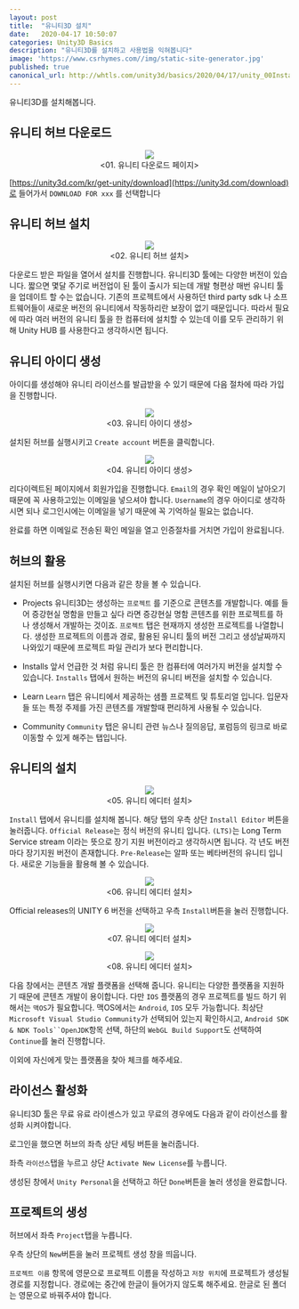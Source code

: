 ```yaml
---
layout: post
title:  "유니티3D 설치"
date:   2020-04-17 10:50:07
categories: Unity3D Basics
description: "유니티3D를 설치하고 사용법을 익혀봅니다"
image: 'https://www.csrhymes.com//img/static-site-generator.jpg'
published: true
canonical_url: http://whtls.com/unity3d/basics/2020/04/17/unity_00Installation/
---
```


유니티3D를 설치해봅니다.

## 유니티 허브 다운로드  

<p align="center"><img src="/img/UnityBasic/InstallUnity6/01.png"><br/>
<01. 유니티 다운로드 페이지></p>  
  
[https://unity3d.com/kr/get-unity/download](https://unity3d.com/download)로 들어가서 `DOWNLOAD FOR xxx` 를 선택합니다

## 유니티 허브 설치  
  
<p align="center"><img src="/img/UnityBasic/InstallUnity6/02.png"><br/>
<02. 유니티 허브 설치></p>  
  
다운로드 받은 파일을 열어서 설치를 진행합니다. 유니티3D 툴에는 다양한 버전이 있습니다. 짧으면 몇달 주기로 버전업이 된 툴이 출시가 되는데 개발 형편상 매번 유니티 툴을 업데이트 할 수는 없습니다. 기존의 프로젝트에서 사용하던 third party sdk 나 소프트웨어들이 새로운 버전의 유니티에서 작동하리란 보장이 없기 때문입니다. 따라서 필요에 따라 여러 버전의 유니티 툴을 한 컴퓨터에 설치할 수 있는데 이를 모두 관리하기 위해 Unity HUB 를 사용한다고 생각하시면 됩니다.

## 유니티 아이디 생성
아이디를 생성해야 유니티 라이선스를 발급받을 수 있기 때문에 다음 절차에 따라 가입을 진행합니다.  
  
<p align="center"><img src="/img/UnityBasic/InstallUnity6/04.png"><br/>
<03. 유니티 아이디 생성></p>  
  
설치된 허브를 실행시키고 `Create account` 버튼을 클릭합니다.  

<p align="center"><img src="/img/UnityBasic/InstallUnity6/05.png"><br/>
<04. 유니티 아이디 생성></p>  
  
리다이렉트된 페이지에서 회원가입을 진행합니다. 
`Email`의 경우 확인 메일이 날아오기 때문에 꼭 사용하고있는 이메일을 넣으셔야 합니다. `Username`의 경우 아이디로 생각하시면 되나 로그인시에는 이메일을 넣기 때문에 꼭 기억하실 필요는 없습니다.  

완료를 하면 이메일로 전송된 확인 메일을 열고 인증절차를 거치면 가입이 완료됩니다.

## 허브의 활용
설치된 허브를 실행시키면 다음과 같은 창을 볼 수 있습니다.  
  
* Projects
유니티3D는 생성하는 `프로젝트` 를 기준으로 콘텐츠를 개발합니다. 예를 들어 증강현실 명함을 만들고 싶다 라면 증강현실 명함 콘텐츠를 위한 프로젝트를 하나 생성해서 개발하는 것이죠. `프로젝트` 탭은 현재까지 생성한 프로젝트를 나열합니다. 생성한 프로젝트의 이름과 경로, 활용된 유니티 툴의 버전 그리고 생성날짜까지 나와있기 때문에 프로젝트 파일 관리가 보다 편리합니다.

* Installs
앞서 언급한 것 처럼 유니티 툴은 한 컴퓨터에 여러가지 버전을 설치할 수 있습니다. `Installs` 탭에서 원하는 버전의 유니티 버전을 설치할 수 있습니다.  

* Learn
`Learn` 탭은 유니티에서 제공하는 샘플 프로젝트 및 튜토리얼 입니다. 입문자들 또는 특정 주제를 가진 콘텐츠를 개발할때 편리하게 사용될 수 있습니다. 

* Community
`Community` 탭은 유니티 관련 뉴스나 질의응답, 포럼등의 링크로 바로 이동할 수 있게 해주는 탭입니다. 
  
## 유니티의 설치  
  
<p align="center"><img src="/img/UnityBasic/InstallUnity6/06.png"><br/>
<05. 유니티 에디터 설치></p>  

`Install` 탭에서 유니티를 설치해 봅니다. 해당 탭의 우측 상단 `Install Editor` 버튼을 눌러줍니다. 
`Official Release`는 정식 버전의 유니티 입니다. `(LTS)`는 Long Term Service stream 이라는 뜻으로 장기 지원 버전이라고 생각하시면 됩니다. 각 년도 버전마다 장기지원 버전이 존재합니다.
`Pre-Release`는 알파 또는 베타버전의 유니티 입니다. 새로운 기능들을 활용해 볼 수 있습니다.

<p align="center"><img src="/img/UnityBasic/InstallUnity6/07.png"><br/>
<06. 유니티 에디터 설치></p>  

Official releases의 UNITY 6 버전을 선택하고 우측 `Install`버튼을 눌러 진행합니다.

<p align="center"><img src="/img/UnityBasic/InstallUnity6/08.png"><br/>
<07. 유니티 에디터 설치></p>  
<p align="center"><img src="/img/UnityBasic/InstallUnity6/09.png"><br/>
<08. 유니티 에디터 설치></p>  

다음 창에서는 콘텐츠 개발 플랫폼을 선택해 줍니다. 유니티는 다양한 플랫폼을 지원하기 때문에 콘텐츠 개발이 용이합니다. 다만 `IOS` 플랫폼의 경우 프로젝트를 빌드 하기 위해서는 `맥OS`가 필요합니다. 맥OS에서는 `Android`, `IOS` 모두 가능합니다. 
최상단 `Microsoft Visual Studio Community`가 선택되어 있는지 확인하시고, `Android SDK & NDK Tools``OpenJDK`항목 선택, 하단의 `WebGL Build Support`도 선택하여 `Continue`를 눌러 진행합니다.

이외에 자신에게 맞는 플랫폼을 찾아 체크를 해주세요. 

## 라이선스 활성화
유니티3D 툴은 무료 유료 라이센스가 있고 무료의 경우에도 다음과 같이 라이선스를 활성화 시켜야합니다.

로그인을 했으면 허브의 좌측 상단 세팅 버튼을 눌러줍니다. 

좌측 `라이선스`탭을 누르고 상단 `Activate New License`를 누릅니다. 

생성된 창에서 `Unity Personal`을 선택하고 하단 `Done`버튼을 눌러 생성을 완료합니다. 

## 프로젝트의 생성
허브에서 좌측 `Project`탭을 누릅니다.

우측 상단의 `New`버튼을 눌러 프로젝트 생성 창을 띄웁니다.

`프로젝트 이름` 항목에 영문으로 프로젝트 이름을 작성하고 `저장 위치`에 프로젝트가 생성될 경로를 지정합니다. 경로에는 중간에 한글이 들어가지 않도록 해주세요. 한글로 된 폴더는 영문으로 바꿔주셔야 합니다.
